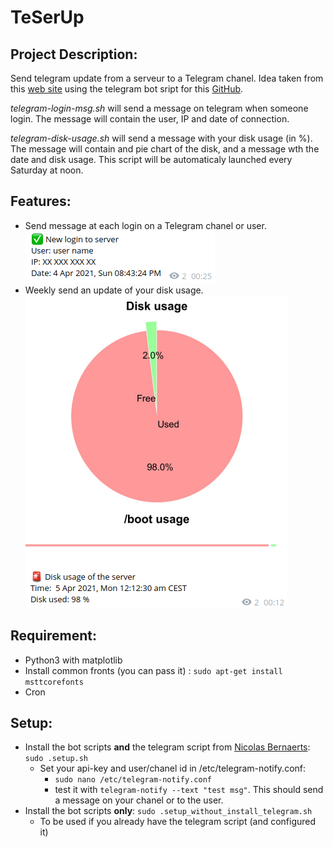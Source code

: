 # TeSerUp

## Project Description:
Send telegram update from a serveur to a Telegram chanel.
Idea taken from this [web site](https://dev.to/bogkonstantin/send-message-to-telegram-on-any-ssh-login-24c8) using the telegram bot sript for this [GitHub](https://github.com/NicolasBernaerts/debian-scripts/tree/master/telegram).

*telegram-login-msg.sh* will send a message on telegram when someone login. The message will contain the user, IP and date of connection.

*telegram-disk-usage.sh* will send a message with your disk usage (in %). The message will contain and pie chart of the disk, and a message wth the date and disk usage. This script will be automaticaly launched every Saturday at noon.

## Features:
- Send message at each login on a Telegram chanel or user.
![Login message](https://github.com/hy-son/TeSerUp/blob/main/images/login.png)
- Weekly send an update of your disk usage.
![Disk full](https://github.com/hy-son/TeSerUp/blob/main/images/Disk_full.png)

## Requirement:

- Python3 with matplotlib
- Install common fronts (you can pass it) : `sudo apt-get install msttcorefonts`
- Cron 


## Setup:
- Install the bot scripts **and** the telegram script from [Nicolas Bernaerts](https://github.com/NicolasBernaerts/debian-scripts/tree/master/telegram): `sudo .setup.sh`	
	- Set your api-key and user/chanel id  in /etc/telegram-notify.conf:
		- `sudo nano /etc/telegram-notify.conf`
		- test it with `telegram-notify --text "test msg"`. This should send a message on your chanel or to the user.
- Install the bot scripts **only**: `sudo .setup_without_install_telegram.sh`
	- To be used if you already have the telegram script (and configured it) 
